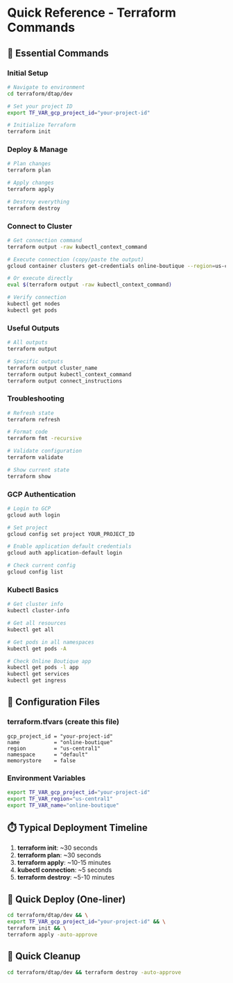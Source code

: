 # Quick Reference - Terraform Commands

## 🚀 Essential Commands

### Initial Setup
```bash
# Navigate to environment
cd terraform/dtap/dev

# Set your project ID
export TF_VAR_gcp_project_id="your-project-id"

# Initialize Terraform
terraform init
```

### Deploy & Manage
```bash
# Plan changes
terraform plan

# Apply changes
terraform apply

# Destroy everything
terraform destroy
```

### Connect to Cluster
```bash
# Get connection command
terraform output -raw kubectl_context_command

# Execute connection (copy/paste the output)
gcloud container clusters get-credentials online-boutique --region=us-central1 --project=your-project-id

# Or execute directly
eval $(terraform output -raw kubectl_context_command)

# Verify connection
kubectl get nodes
kubectl get pods
```

### Useful Outputs
```bash
# All outputs
terraform output

# Specific outputs
terraform output cluster_name
terraform output kubectl_context_command
terraform output connect_instructions
```

### Troubleshooting
```bash
# Refresh state
terraform refresh

# Format code
terraform fmt -recursive

# Validate configuration
terraform validate

# Show current state
terraform show
```

### GCP Authentication
```bash
# Login to GCP
gcloud auth login

# Set project
gcloud config set project YOUR_PROJECT_ID

# Enable application default credentials
gcloud auth application-default login

# Check current config
gcloud config list
```

### Kubectl Basics
```bash
# Get cluster info
kubectl cluster-info

# Get all resources
kubectl get all

# Get pods in all namespaces
kubectl get pods -A

# Check Online Boutique app
kubectl get pods -l app
kubectl get services
kubectl get ingress
```

## 🔧 Configuration Files

### terraform.tfvars (create this file)
```hcl
gcp_project_id = "your-project-id"
name           = "online-boutique"
region         = "us-central1"
namespace      = "default"
memorystore    = false
```

### Environment Variables
```bash
export TF_VAR_gcp_project_id="your-project-id"
export TF_VAR_region="us-central1"
export TF_VAR_name="online-boutique"
```

## ⏱️ Typical Deployment Timeline

1. **terraform init**: ~30 seconds
2. **terraform plan**: ~30 seconds  
3. **terraform apply**: ~10-15 minutes
4. **kubectl connection**: ~5 seconds
5. **terraform destroy**: ~5-10 minutes

## 🎯 Quick Deploy (One-liner)
```bash
cd terraform/dtap/dev && \
export TF_VAR_gcp_project_id="your-project-id" && \
terraform init && \
terraform apply -auto-approve
```

## 🧹 Quick Cleanup
```bash
cd terraform/dtap/dev && terraform destroy -auto-approve
```